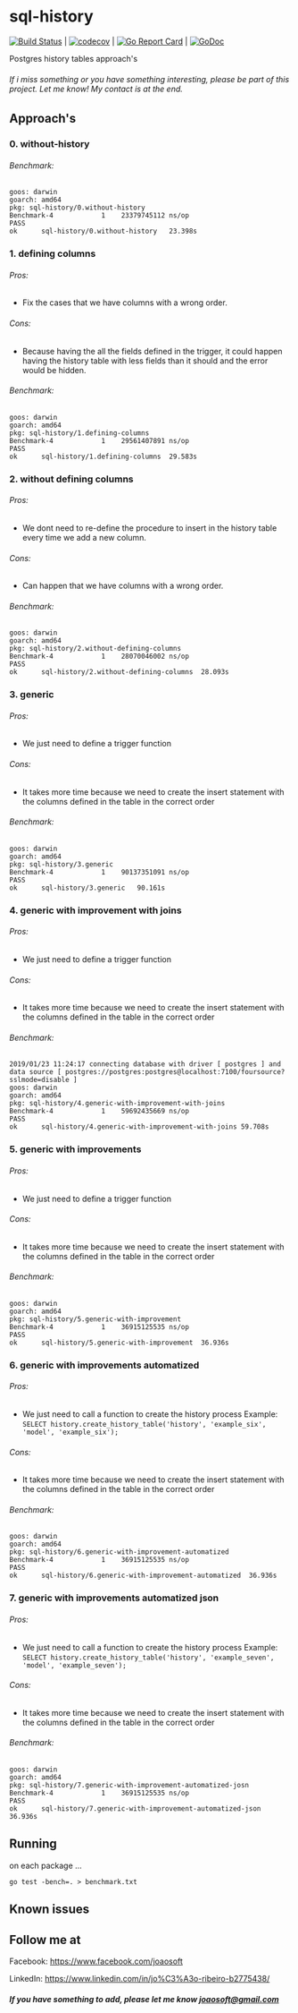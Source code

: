 # sql-history
[![Build Status](https://travis-ci.org/joaosoft/sql-history.svg?branch=master)](https://travis-ci.org/joaosoft/sql-history) | [![codecov](https://codecov.io/gh/joaosoft/sql-history/branch/master/graph/badge.svg)](https://codecov.io/gh/joaosoft/sql-history) | [![Go Report Card](https://goreportcard.com/badge/github.com/joaosoft/sql-history)](https://goreportcard.com/report/github.com/joaosoft/sql-history) | [![GoDoc](https://godoc.org/github.com/joaosoft/sql-history?status.svg)](https://godoc.org/github.com/joaosoft/sql-history)

Postgres history tables approach's

###### If i miss something or you have something interesting, please be part of this project. Let me know! My contact is at the end.

## Approach's
### 0. without-history
###### Benchmark: 
````
goos: darwin
goarch: amd64
pkg: sql-history/0.without-history
Benchmark-4   	       1	23379745112 ns/op
PASS
ok  	sql-history/0.without-history	23.398s
````

### 1. defining columns
###### Pros: 
* Fix the cases that we have columns with a wrong order.  
###### Cons: 
* Because having the all the fields defined in the trigger, it could happen having the history table with less fields than it should and the error would be hidden.
###### Benchmark: 
````
goos: darwin
goarch: amd64
pkg: sql-history/1.defining-columns
Benchmark-4   	       1	29561407891 ns/op
PASS
ok  	sql-history/1.defining-columns	29.583s
````

### 2. without defining columns
###### Pros: 
* We dont need to re-define the procedure to insert in the history table every time we add a new column.  
###### Cons: 
* Can happen that we have columns with a wrong order.
###### Benchmark: 
````
goos: darwin
goarch: amd64
pkg: sql-history/2.without-defining-columns
Benchmark-4   	       1	28070046002 ns/op
PASS
ok  	sql-history/2.without-defining-columns	28.093s
````

### 3. generic
###### Pros: 
* We just need to define a trigger function  
###### Cons: 
* It takes more time because we need to create the insert statement with the columns defined in the table in the correct order
###### Benchmark: 
````
goos: darwin
goarch: amd64
pkg: sql-history/3.generic
Benchmark-4   	       1	90137351091 ns/op
PASS
ok  	sql-history/3.generic	90.161s
````

### 4. generic with improvement with joins
###### Pros: 
* We just need to define a trigger function  
###### Cons: 
* It takes more time because we need to create the insert statement with the columns defined in the table in the correct order
###### Benchmark: 
````
2019/01/23 11:24:17 connecting database with driver [ postgres ] and data source [ postgres://postgres:postgres@localhost:7100/foursource?sslmode=disable ]
goos: darwin
goarch: amd64
pkg: sql-history/4.generic-with-improvement-with-joins
Benchmark-4   	       1	59692435669 ns/op
PASS
ok  	sql-history/4.generic-with-improvement-with-joins 59.708s
````

### 5. generic with improvements
###### Pros: 
* We just need to define a trigger function  
###### Cons: 
* It takes more time because we need to create the insert statement with the columns defined in the table in the correct order
###### Benchmark: 
````
goos: darwin
goarch: amd64
pkg: sql-history/5.generic-with-improvement
Benchmark-4   	       1	36915125535 ns/op
PASS
ok  	sql-history/5.generic-with-improvement	36.936s
````

### 6. generic with improvements automatized
###### Pros: 
* We just need to call a function to create the history process
Example: ```SELECT history.create_history_table('history', 'example_six', 'model', 'example_six');``` 
###### Cons: 
* It takes more time because we need to create the insert statement with the columns defined in the table in the correct order
###### Benchmark: 
````
goos: darwin
goarch: amd64
pkg: sql-history/6.generic-with-improvement-automatized
Benchmark-4   	       1	36915125535 ns/op
PASS
ok  	sql-history/6.generic-with-improvement-automatized	36.936s
````

### 7. generic with improvements automatized json
###### Pros: 
* We just need to call a function to create the history process
Example: ```SELECT history.create_history_table('history', 'example_seven', 'model', 'example_seven');``` 
###### Cons: 
* It takes more time because we need to create the insert statement with the columns defined in the table in the correct order
###### Benchmark: 
````
goos: darwin
goarch: amd64
pkg: sql-history/7.generic-with-improvement-automatized-josn
Benchmark-4   	       1	36915125535 ns/op
PASS
ok  	sql-history/7.generic-with-improvement-automatized-json	36.936s
````

## Running
on each package ...
```
go test -bench=. > benchmark.txt
```

## Known issues

## Follow me at
Facebook: https://www.facebook.com/joaosoft

LinkedIn: https://www.linkedin.com/in/jo%C3%A3o-ribeiro-b2775438/

##### If you have something to add, please let me know joaosoft@gmail.com
